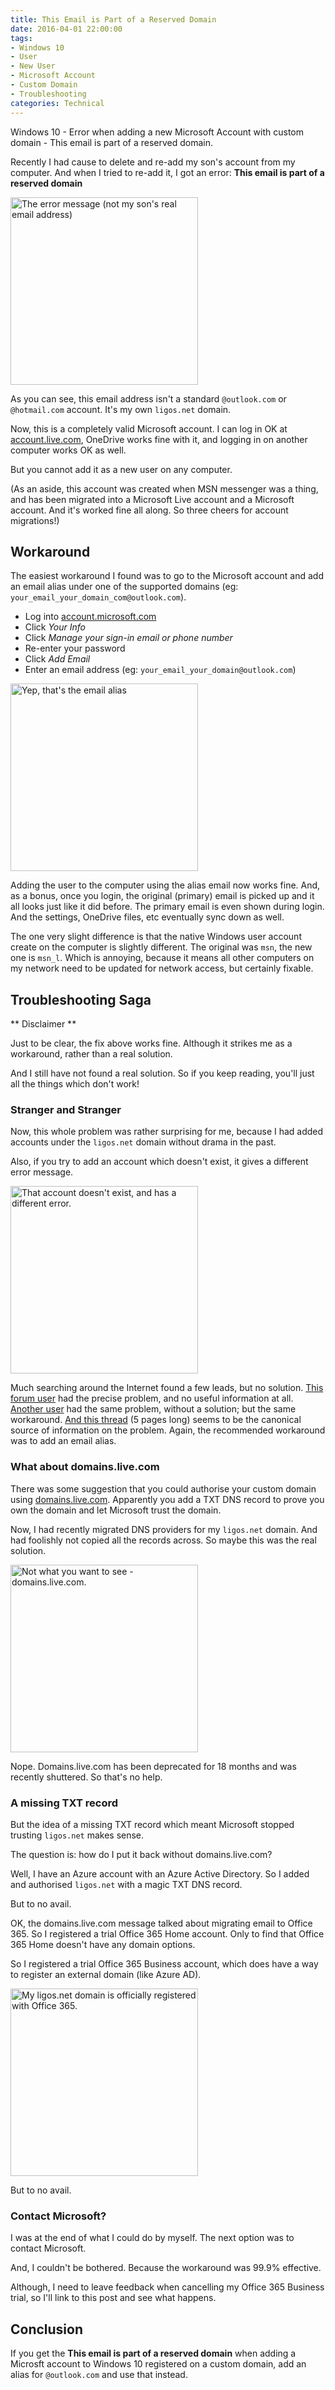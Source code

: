 ```yaml
---
title: This Email is Part of a Reserved Domain
date: 2016-04-01 22:00:00
tags:
- Windows 10
- User
- New User
- Microsoft Account
- Custom Domain
- Troubleshooting
categories: Technical
---
```


Windows 10 - Error when adding a new Microsoft Account with custom domain - This email is part of a reserved domain.

<!-- more --> 

Recently I had cause to delete and re-add my son's account from my computer.
And when I tried to re-add it, I got an error: **This email is part of a reserved domain**

<img src="/images/This-Email-Is-Part-Of-A-Reserved-Domain/error-for-msn-user.png" class="" width=300 height=300 alt="The error message (not my son's real email address)" />

As you can see, this email address isn't a standard `@outlook.com` or `@hotmail.com` account.
It's my own `ligos.net` domain.

Now, this is a completely valid Microsoft account.
I can log in OK at [account.live.com](https://account.live.com), OneDrive works fine with it, and logging in on another computer works OK as well. 

But you cannot add it as a new user on any computer.

(As an aside, this account was created when MSN messenger was a thing, and has been migrated into a Microsoft Live account and a Microsoft account.
And it's worked fine all along.
So three cheers for account migrations!)     



## Workaround

The easiest workaround I found was to go to the Microsoft account and add an email alias under one of the supported domains (eg: `your_email_your_domain_com@outlook.com`).

* Log into [account.microsoft.com](https://account.microsoft.com)
* Click *Your Info*
* Click *Manage your sign-in email or phone number*
* Re-enter your password
* Click *Add Email*
* Enter an email address (eg: `your_email_your_domain@outlook.com`)

<img src="/images/This-Email-Is-Part-Of-A-Reserved-Domain/add-email-alias.png" class="" width=300 height=300 alt="Yep, that's the email alias" />


Adding the user to the computer using the alias email now works fine.
And, as a bonus, once you login, the original (primary) email is picked up and it all looks just like it did before.
The primary email is even shown during login.
And the settings, OneDrive files, etc eventually sync down as well. 

The one very slight difference is that the native Windows user account create on the computer is slightly different.
The original was `msn`, the new one is `msn_l`. 
Which is annoying, because it means all other computers on my network need to be updated for network access, but certainly fixable.   


## Troubleshooting Saga

** Disclaimer **

Just to be clear, the fix above works fine.
Although it strikes me as a workaround, rather than a real solution.

And I still have not found a real solution.
So if you keep reading, you'll just all the things which don't work!

### Stranger and Stranger
  
Now, this whole problem was rather surprising for me, because I had added accounts under the `ligos.net` domain without drama in the past.

Also, if you try to add an account which doesn't exist, it gives a different error message.

<img src="/images/This-Email-Is-Part-Of-A-Reserved-Domain/not-an-account-error.png" class="" width=300 height=300 alt="That account doesn't exist, and has a different error." />

Much searching around the Internet found a few leads, but no solution. 
[This forum user](http://answers.microsoft.com/en-us/windows/forum/windows_10-security/unable-to-add-other-user-using-own-domaincom/27fbfd23-bc0c-4af9-8027-2d5b2f3016cc) had the precise problem, and no useful information at all.
[Another user](http://answers.microsoft.com/en-us/windows/forum/windows_10-security/possible-fix-this-email-is-part-of-a-reserved/a0de1626-c702-4bec-b806-488e8c67589b?auth=1) had the same problem, without a solution; but the same workaround.
[And this thread](http://answers.microsoft.com/en-us/outlook_com/forum/oadmincenter-ocustomdom/this-email-is-part-of-a-reserved-domain-please/bae66c18-98c4-4ed7-b296-ba5fe484065b?page=1) (5 pages long) seems to be the canonical source of information on the problem.
Again, the recommended workaround was to add an email alias. 

### What about domains.live.com  

There was some suggestion that you could authorise your custom domain using [domains.live.com](https://domains.live.com/).
Apparently you add a TXT DNS record to prove you own the domain and let Microsoft trust the domain.  

Now, I had recently migrated DNS providers for my `ligos.net` domain.
And had foolishly not copied all the records across.
So maybe this was the real solution.

<img src="/images/This-Email-Is-Part-Of-A-Reserved-Domain/domains-live-com.png" class="" width=300 height=300 alt="Not what you want to see - domains.live.com." />

Nope.
Domains.live.com has been deprecated for 18 months and was recently shuttered.
So that's no help.

### A missing TXT record

But the idea of a missing TXT record which meant Microsoft stopped trusting `ligos.net` makes sense.

The question is: how do I put it back without domains.live.com?

Well, I have an Azure account with an Azure Active Directory.
So I added and authorised `ligos.net` with a magic TXT DNS record.

But to no avail.

OK, the domains.live.com message talked about migrating email to Office 365.
So I registered a trial Office 365 Home account.
Only to find that Office 365 Home doesn't have any domain options.

So I registered a trial Office 365 Business account, which does have a way to register an external domain (like Azure AD).

<img src="/images/This-Email-Is-Part-Of-A-Reserved-Domain/office-365-domain.png" class="" width=300 height=300 alt="My ligos.net domain is officially registered with Office 365." />

But to no avail. 

### Contact Microsoft?

I was at the end of what I could do by myself.
The next option was to contact Microsoft.

And, I couldn't be bothered.
Because the workaround was 99.9% effective.

Although, I need to leave feedback when cancelling my Office 365 Business trial, so I'll link to this post and see what happens.

## Conclusion
 
If you get the **This email is part of a reserved domain** when adding a Microsft account to Windows 10 registered on a custom domain, add an alias for `@outlook.com` and use that instead.
 